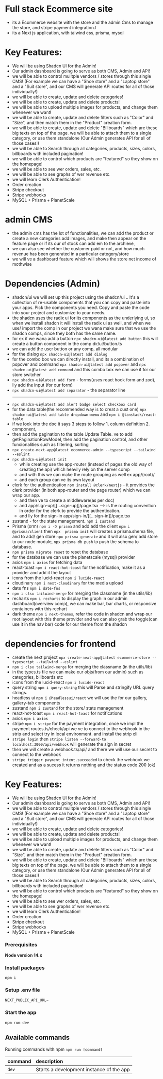 # Full stack Ecommerce site 

- its a Ecommerce website with the store and the admin Cms to manage the store, and stripe payment integration.f 
- its a Next js application, with taiwind css, prisma, mysql

# Key Features:

- We will be using Shadcn UI for the Admin!
- Our admin dashboard is going to serve as both CMS, Admin and API!
- we will be able to control mulitple vendors / stores through this single CMS! (For example we can have a "Shoe store" and a "Laptop store" and a "Suit store", and our CMS will generate API routes for all of those individually!)
- we will be able to create, update and delete categories!
- we will be able to create, update and delete products!
- we will be able to upload multiple images for products, and change them whenever we want!
- we will be able to create, update and delete filters such as "Color" and "Size", and then match them in the "Product" creation form.
- we will be able to create, update and delete "Billboards" which are these big texts on top of the page. we will be able to attach them to a single category, or use them standalone (Our Admin generates API for all of those cases!)
- we will be able to Search through all categories, products, sizes, colors, billboards with included pagination!
- we will be able to control which products are "featured" so they show on the homepage!
- we will be able to see wer orders, sales, etc.
- we will be able to see graphs of wer revenue etc.
- we will learn Clerk Authentication!
- Order creation
- Stripe checkout
- Stripe webhooks
- MySQL + Prisma + PlanetScale


# admin CMS

- the admin cms has the lot of functionalities, we can add the product or create a new categories add images, and make then appear on the feature page or if its our of stock can add em to the archieve,
- we can also see whether the customer paid or not, and how much revenue has been generated in a particular category/store
- we will ve a dashboard feature which will shows the store net income of mothwise
# Dependencies (Admin)

- shadcn/ui we will set up this project using the shadcn/ui .. It's a collection of re-usable components that you can copy and paste into your apps. Pick the components you need. Copy and paste the code into your project and customize to your needs.
- the shadcn uses the radix ui for its components as the underlying ui, so when we install shadcn it will install the radix ui as well, and when we use/ import the comp in our project we wana make sure that we use the shadcn comps, since they both has the same name.
- for ex if we wana add a button ```npx shadcn-ui@latest add button``` this will create a button component in the comp dir/ui/button.ts
- we can add the user button or any comp, all modular
- for the dialog ```npx shadcn-ui@latest add dialog```
- for the combo box we can directly install, and its a combination of popover and command ```npx shadcn-ui@latest add popover``` and ```npx shadcn-ui@latest add command``` and this combo box we can use it for our store switcher
- ```npx shadcn-ui@latest add form``` - forms(uses react hook form and zod), lly add the input (for our form)
- ```npx shadcn-ui@latest add separator``` - the separator line <hr>
- ```npx shadcn-ui@latest add alert badge select checkbox card```
- for the data table(the recommended way is to creat a cust one) ```npx shadcn-ui@latest add table dropdown-menu``` and ```npm i @tanstack/react-table``` 
- if we look into the doc it says 3 steps to follow 1. column definition 2. <DataTable> component, 
- then add  the pagination to the table Update Table. ve to add getPaginationRowModel, then add the pagination control, and other funcionalities such as filtering, sorting
- ```npx create-next-app@latest ecommerce-admin --typescript --tailwind --eslint```
- ```npx shadcn-ui@latest init```
    - while creating use the app-router (instead of pages the old way of creating the   api) which heavily rely on the server comp
    - and with this we can make the route grouping as well ex app/(root)/
    - and each group can ve its own layout 
- clerk for the authentication ```npm install @clerk/nextjs``` - it provides the clerk provider (in both app-router and the page router) which we can wrap our app.
  - and then ve to create a middleware(as per doc)
  - and app/sign-up/[[...sign-up]]/page.tsx --> is the routing convention in order for the clerk to provide the authentication. 
  - and lly for the sign-in app/sign-in/[[...sign-in]]/page.tsx
- zustand - for the state management. ```npm i zustand```
- Prisma (orm) ```npm i -D prisma``` and add add the client ```npm i @prisma/client``` then ```npx  prisma init``` will creates a prisma.shema file, and to add/ gen store  ```npx prisma generate``` and it will also gen/ add store to our node module, ```npx prisma db push``` to push the schema to database.
- ```npm prisma migrate reset``` to reset the database
- for the database we can use the planetscale (mysql) provider
- axios ```npm i axios``` for fetching data
- react-toast ```npm i react-hot-toast``` for the notification, make it as a provider and add it the layout
- icons from the lucid-react ```npm i lucide-react```
- cloudinary ```npm i next-cloudinary``` for the media upload
- date fns ```npm i date-fns``` 
- ```npm i clsx tailwind-merge``` for merging the classname (in the utils/lib)
- recharts ```npm i recharts``` to display the graph in our admin dashboard(overview comp), we can make bar, bar charts, or responsive containers with this rechart
- dark theme ```npm i next-themes```, refer the code in shadcn and wrap our root layout with this theme provider and we can also grab the toggle(can use it in the nav bar) code for our theme from the shadcn

# dependencies for frontend

  - create the next project ```npx create-next-app@latest ecommerce-store --typescript --tailwind --eslint```
  - ```npm i clsx tailwind-merge``` for merging the classname (in the utils/lib)
  - in the types.ts file we can make our objs(from our admin) such as categories, billboards etc
  - icons from the lucid-react ```npm i lucide-react```
  - query string ```npm i query-string``` this will Parse and stringify URL query strings.
  - headless ui ```npm i @headlessui/react``` we will use the <Tab> for our gallery, gallery-tab components
  - zustand ```npm i zustand``` for the store/ state management
  - react-hot-toast ```npm i react-hot-toast``` for notifications
  - axios ```npm i axios```
  - stripe ```npm i stripe``` for the payment integration, once we impl the payment routes.ts/check/api we ve to connect to the webhook in the strip and select try in local environment. and install the strip cli 
  - ```stripe login``` then ```stripe listen --forward-to localhost:3000/api/webhook``` will generate the sign in secret
  - then we will create a webhook.ts/api/  and there we will use our secret to connect to the webhook
  -  ```stripe trigger payment_intent.succeeded``` to check the webhook we created and as a sucess it returns nothing and the status code 200 (ok)


# Key Features:

- We will be using Shadcn UI for the Admin!
- Our admin dashboard is going to serve as both CMS, Admin and API!
- we will be able to control mulitple vendors / stores through this single CMS! (For example we can have a "Shoe store" and a "Laptop store" and a "Suit store", and our CMS will generate API routes for all of those individually!)
- we will be able to create, update and delete categories!
- we will be able to create, update and delete products!
- we will be able to upload multiple images for products, and change them whenever we want!
- we will be able to create, update and delete filters such as "Color" and "Size", and then match them in the "Product" creation form.
- we will be able to create, update and delete "Billboards" which are these big texts on top of the page. we will be able to attach them to a single category, or use them standalone (Our Admin generates API for all of those cases!)
- we will be able to Search through all categories, products, sizes, colors, billboards with included pagination!
- we will be able to control which products are "featured" so they show on the homepage!
- we will be able to see wer orders, sales, etc.
- we will be able to see graphs of wer revenue etc.
- we will learn Clerk Authentication!
- Order creation
- Stripe checkout
- Stripe webhooks
- MySQL + Prisma + PlanetScale

### Prerequisites

**Node version 14.x**


### Install packages

```shell
npm i
```

### Setup .env file


```js
NEXT_PUBLIC_API_URL=
```


### Start the app

```shell
npm run dev
```

## Available commands

Running commands with npm `npm run [command]`

| command         | description                              |
| :-------------- | :--------------------------------------- |
| `dev`           | Starts a development instance of the app |
